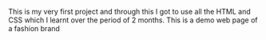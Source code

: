 This is my very first project and through this I got to use all the HTML and CSS which I learnt over the period of 2 months. This is a demo web page of a fashion brand
